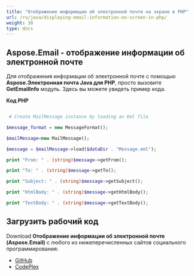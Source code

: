 ```yaml
---
title: "Отображение информации об электронной почте на экране в PHP"
url: /ru/java/displaying-email-information-on-screen-in-php/
weight: 30
type: docs
---
```


## **Aspose.Email - отображение информации об электронной почте**
Для отображения информации об электронной почте с помощью **Aspose.Электронная почта Java для PHP**, просто вызовите **GetEmailInfo** модуль. Здесь вы можете увидеть пример кода.

**Код PHP**

``` php

 # Create MailMessage instance by loading an Eml file

$message_format = new MessageFormat();

$mailMessage=new MailMessage();

$message = $mailMessage->load($dataDir . "Message.eml");

print "From: " . (string)$message->getFrom();

print "To: " . (string)$message->getTo();

print "Subject: " . (string)$message->getSubject();

print "HtmlBody: " . (string)$message->getHtmlBody();

print "TextBody: " . (string)$message->getTextBody();

```
## **Загрузить рабочий код**
Download **Отображение информации об электронной почте (Aspose.Email)** с любого из нижеперечисленных сайтов социального программирования:

- [GitHub](https://github.com/aspose-email/Aspose.Email-for-Java/blob/master/Plugins/Aspose_Email_Java_for_PHP/src/aspose/email/ProgrammingEmail/GetEmailInfo.php)
- [CodePlex](https://archive.codeplex.com/?p=asposeemailjavaphp#src/aspose/email/ProgrammingEmail/GetEmailInfo.php)
